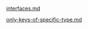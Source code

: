 [interfaces.md](https://raw.githubusercontent.com/rx-angular/rx-angular/main/libs/state/docs/api/operators/interfaces.md ':include')

[only-keys-of-specific-type.md](https://raw.githubusercontent.com/rx-angular/rx-angular/main/libs/state/docs/api/transformation-helpers/interfaces/only-keys-of-specific-type.md ':include')
